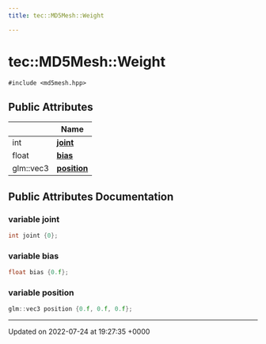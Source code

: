 ```yaml
---
title: tec::MD5Mesh::Weight

---
```


# tec::MD5Mesh::Weight






`#include <md5mesh.hpp>`

## Public Attributes

|                | Name           |
| -------------- | -------------- |
| int | **[joint](/engine/Classes/structtec_1_1_m_d5_mesh_1_1_weight/#variable-joint)**  |
| float | **[bias](/engine/Classes/structtec_1_1_m_d5_mesh_1_1_weight/#variable-bias)**  |
| glm::vec3 | **[position](/engine/Classes/structtec_1_1_m_d5_mesh_1_1_weight/#variable-position)**  |

## Public Attributes Documentation

### variable joint

```cpp
int joint {0};
```


### variable bias

```cpp
float bias {0.f};
```


### variable position

```cpp
glm::vec3 position {0.f, 0.f, 0.f};
```


-------------------------------

Updated on 2022-07-24 at 19:27:35 +0000